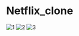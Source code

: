 # Netflix_clone
![1](https://github.com/bonagiripraneeth07/Netflix_clone/assets/149886367/24d9258b-0ea4-4c6a-a6fc-26dfca216259)
![2](https://github.com/bonagiripraneeth07/Netflix_clone/assets/149886367/edab0b3b-94ba-45d7-ade3-b2bbb6f024b7)
![3](https://github.com/bonagiripraneeth07/Netflix_clone/assets/149886367/c43837b5-afcb-428a-8a6f-29f1319f91f3)
